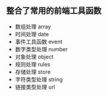 ## 整合了常用的前端工具函数
- 数组处理 array
- 时间处理 date
- 事件工具函数 event
- 数字类型处理 number
- 对象处理 object
- 规则处理 rules
- 存储处理 store
- 字符类型处理 string
- 链接类型处理 url